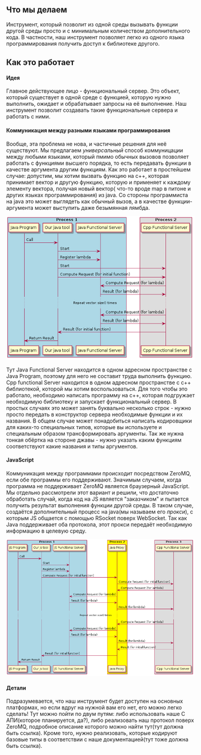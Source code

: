 ## Что мы делаем

Инструмент, который позволит из одной среды вызывать функции другой среды просто и с минимальным количеством
дополнительного кода. В частности, наш инструмент позволяет легко из одного языка программирования получить доступ к
библиотеке другого.

## Как это работает

#### Идея

Главное действующее лицо - функциональный сервер. Это объект, который существует в одной среде с функцией, которую нужно
выполнить, ожидает и обрабатывает запросы на её выполнение. Наш инструмент позволит создавать такие функциональные
сервера и работать с ними.

#### Коммуникация между разными языками программирования

Вообще, эта проблема не нова, и частичные решения для неё существуют. Мы предлагаем _универсальный_ способ коммуницации
между любыми языками, который пмимо обычных вызовов позволяет работать с функциями высшего порядка, то есть передавать
функции в качестве аргумента другим функциям. Как это работает в простейшем случае: допустим, мы хотим вызвать функцию
на с++, которая принимает вектор и другую функцию, которую и применяет к каждому элементу вектора, получая новый вектор(
что-то вроде map в питоне и других языках программирования) из java. Со стороны программиста на java это может выглядеть
как обычный вызов, а в качестве функции-аргумента может выступить даже безымянная лямбда.

![alt](./uml/higherOrderCall.png)

Тут Java Functional Server находится в одном адресном пространстве с Java Program, поэтому для него не составит труда
выполнить функцию. Cpp functional Server находится в одном адресном пространстве с с++ библиотекой, которой мы хотим
воспользоваться. Для того чтобы это работало, необходимо написать программу на с++, которая подгружает необходимую
библиотеку и запускает функциональный сервер. В простых случаях это может занять буквально несколько строк - нужно
просто передать в конструктор сервера необходимые функции и их названия. В общем случае может понадобиться написать
кодировщики для каких-то специальных типов, которые вы используете и специальным образом трансформировать аргументы. Так
же нужна тонкая обёртка на стороне джавы - нужно указать каким функциям соответствуют какие названия и типы аргументов.

#### JavaScript

Коммуникация между программами происходит посредством ZeroMQ, если обе программы его поддерживают. Значимым случаем,
когда программа не поддерживает ZeroMQ является браузерный JavaScript. Мы отдельно рассмотрели этот вариант и решили,
что достаточно обработать случай, когда код на JS является "заказчиком" и пытается получить результат выполнения функции
другой среды. В таком случае, создаётся дополнительный процесс на java(мы называем его _прокси_), с которым JS общается
с помощью RSocket поверх WebSocket. Так как Java поддерживает оба протокола, этот прокси передаёт необходимую информацию
в целевую среду.

![alt](./uml/javaScript.png)

#### Детали

Подразумевается, что наш инструмент будет доступен на основных платформах, но если вдруг на нужной вам его нет, его
можно легко сделать! Тут можно пойти по двум путям: либо использовать наше С АПИ(которое планируется, да?), либо
реализовать наш протокол поверх ZeroMQ, подробное описание которого можно найти тут(тут должна быть ссылка). Кроме того,
нужно реализовать, которые кодируют базовые типы в соответствии с наше документацией(тут тоже должна быть ссылка).

